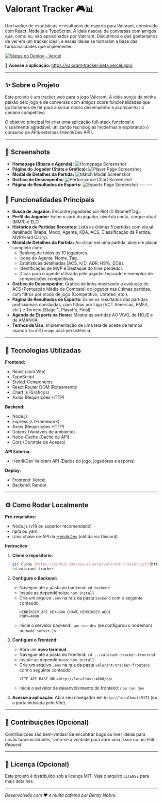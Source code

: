 # Valorant Tracker 🎮📊

Um tracker de estatísticas e resultados de esports para Valorant, construído com React, Node.js e TypeScript. A ideia nasceu de conversas com amigos que, como eu, são apaixonados por Valorant. Discutimos o que gostaríamos de ver em um tracker ideal, e essas ideias se tornaram a base das funcionalidades que implementei.

[![Status do Deploy - Vercel](https://therealsujitk-vercel-badge.vercel.app/?app=valorant-tracker)](https://valorant-tracker-beta.vercel.app/)

**🔗 Acesse a aplicação:** https://valorant-tracker-beta.vercel.app/

---

## ✨ Sobre o Projeto

Este projeto é um tracker web para o jogo Valorant. A ideia surgiu da minha paixão pelo jogo e de conversas com amigos sobre funcionalidades que gostaríamos de ter para analisar nosso desempenho e acompanhar o cenário competitivo

O objetivo principal foi criar uma aplicação full-stack funcional e visualmente agradável, utilizando tecnologias modernas e explorando o consumo de APIs externas (HenrikDev API).

---

## 📸 Screenshots

* **Homepage (Busca e Agenda):**
    ![Homepage Screenshot](screenshots/home.png)
* **Página do Jogador (Stats e Gráfico):**
    ![Player Page Screenshot](screenshots/PlayerPage.png)
* **Modal de Detalhes da Partida:**
    ![Match Modal Screenshot](screenshots/PlayerModal.png)
* **Gráfico de Desempenho:**
    ![Performance Chart Screenshot](screenshots/playerPageGraph.png)
* **Página de Resultados de Esports:**
    ![Esports Page Screenshot](screenshots/EsportsPage.png) --- ---

## 🚀 Funcionalidades Principais

* **Busca de Jogador:** Encontre jogadores por Riot ID (Nome#Tag).
* **Perfil do Jogador:** Exibe o card do jogador, nível da conta, ranque atual (MMR) e ELO.
* **Histórico de Partidas Recentes:** Lista as últimas 5 partidas com visual detalhado (Mapa, Modo, Agente, KDA, ACS, Classificação da Partida, MVP/Hard Carry).
* **Modal de Detalhes da Partida:** Ao clicar em uma partida, abre um placar completo com:
    * Ranking de todos os 10 jogadores.
    * Ícone do Agente, Nome, Tag.
    * Estatísticas detalhadas (ACS, K/D, ADR, HS%, DDΔ).
    * Identificação de MVP e Destaque do time perdedor.
    * Dicas para o agente utilizado pelo jogador buscado e exemplos de composições competitivas.
* **Gráfico de Desempenho:** Gráfico de linha mostrando a evolução do ACS (Pontuação Média de Combate) do jogador nas últimas partidas, com filtros por modo de jogo (Competitivo, Unrated, etc.).
* **Página de Resultados de Esports:** Exibe os resultados das partidas profissionais concluídas, com filtros por Liga (VCT Americas, EMEA, etc.) e Torneio (Stage 1, Playoffs, Final).
* **Agenda de Esports na Home:** Mostra as partidas AO VIVO, de HOJE e de AMANHÃ.
* **Termos de Uso:** Implementação de uma tela de aceite de termos usando `localStorage` para persistência.

---

## 🔧 Tecnologias Utilizadas

**Frontend:**
* React (com Vite)
* TypeScript
* Styled-Components
* React Router DOM (Roteamento)
* Chart.js (Gráficos)
* Axios (Requisições HTTP)

**Backend:**
* Node.js
* Express.js (Framework)
* Axios (Requisições HTTP)
* Dotenv (Variáveis de ambiente)
* Node-Cache (Cache de API)
* Cors (Controle de Acesso)

**API Externa:**
* HenrikDev Valorant API (Dados do jogo, jogadores e esports)

**Deploy:**
* Frontend: Vercel
* Backend: Render

---

## ⚙️ Como Rodar Localmente

**Pré-requisitos:**
* Node.js (v18 ou superior recomendado)
* npm ou yarn
* Uma chave de API da [HenrikDev](https://henrikdev.xyz/) (obtida via Discord)

**Instruções:**

1.  **Clone o repositório:**
    ```bash
    git clone [https://github.com/seu-usuario/valorant-tracker.git](https://github.com/seu-usuario/valorant-tracker.git)
    cd valorant-tracker
    ```

2.  **Configure o Backend:**
    * Navegue até a pasta do backend: `cd backend`
    * Instale as dependências: `npm install`
    * Crie um arquivo `.env` na raiz da pasta `backend` com o seguinte conteúdo:
        ```env
        HENRIKDEV_API_KEY=SUA_CHAVE_HENRIKDEV_AQUI
        PORT=4000
        ```
    * Inicie o servidor backend: `npm run dev` (se configurou o nodemon) ou `node server.js`

3.  **Configure o Frontend:**
    * Abra um **novo terminal**.
    * Navegue até a pasta do frontend: `cd ../valorant-tracker-frontend`
    * Instale as dependências: `npm install`
    * Crie um arquivo `.env` na raiz da pasta `valorant-tracker-frontend` com o seguinte conteúdo:
        ```env
        VITE_API_BASE_URL=http://localhost:4000/api
        ```
    * Inicie o servidor de desenvolvimento do frontend: `npm run dev`

4.  **Acesse a aplicação:** Abra seu navegador em `http://localhost:5173` (ou a porta indicada pelo Vite).

---

## 🤝 Contribuições (Opcional)

Contribuições são bem-vindas! Se encontrar bugs ou tiver ideias para novas funcionalidades, sinta-se à vontade para abrir uma *Issue* ou um *Pull Request*.

---

## 📜 Licença (Opcional)

Este projeto é distribuído sob a licença MIT. Veja o arquivo `LICENSE` para mais detalhes.

---

*Desenvolvido com ❤️ e muita cafeína por Benny Nobre.*

